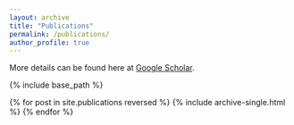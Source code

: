 ```yaml
---
layout: archive
title: "Publications"
permalink: /publications/
author_profile: true
---
```

More details can be found here at [Google Scholar](https://scholar.google.com/citations?user=sZTAgrwAAAAJ).

{% include base_path %}

{% for post in site.publications reversed %}
  {% include archive-single.html %}
{% endfor %}
